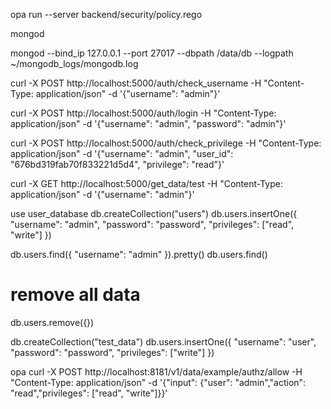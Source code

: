  opa run --server backend/security/policy.rego

 mongod

 mongod --bind_ip 127.0.0.1 --port 27017 --dbpath /data/db --logpath ~/mongodb_logs/mongodb.log

curl -X POST http://localhost:5000/auth/check_username -H "Content-Type: application/json" -d '{"username": "admin"}'

curl -X POST http://localhost:5000/auth/login -H "Content-Type: application/json" -d '{"username": "admin", "password": "admin"}'

curl -X POST http://localhost:5000/auth/check_privilege      -H "Content-Type: application/json"      -d '{"username": "admin", "user_id": "676bd319fab70f833221d5d4", "privilege": "read"}'

curl -X GET http://localhost:5000/get_data/test -H "Content-Type: application/json" -d '{"username": "admin"}'


use user_database
db.createCollection("users")
db.users.insertOne({ "username": "admin", "password": "password", "privileges": ["read", "write"] })

db.users.find({ "username": "admin" }).pretty()
db.users.find()

# remove all data
db.users.remove({})


db.createCollection("test_data")
db.users.insertOne({ "username": "user", "password": "password", "privileges": ["write"] })



opa
curl -X POST http://localhost:8181/v1/data/example/authz/allow -H "Content-Type: application/json" -d '{"input": {"user": "admin","action": "read","privileges": ["read", "write"]}}'
